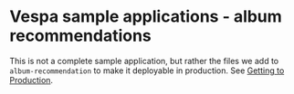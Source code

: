 <!-- Copyright Verizon Media. Licensed under the terms of the Apache 2.0 license. See LICENSE in the project root. -->
# Vespa sample applications - album recommendations

This is not a complete sample application, but rather the files we add to `album-recommendation`
to make it deployable in production.  See [Getting to Production](https://cloud.vespa.ai/en/getting-to-production).
